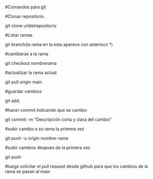 #Comandos para git

#Clonar repositorio

git clone urldelrepositorio

#Listar ramas

git branch(la rama en la esta aparece con asterisco *)

#cambiarse a la rama 

git checkout nombrerama

#actualizar la rama actual

git pull origin main


#guardar cambios

git add.

#hacer commit indicando que se cambio

git commit -m "Descripción corta y clara del cambio"


#subir cambio a su rama la primera vez

git push -u origin nombre-rama

#subir cambios despues de la primera vez

git push

#luego solicitar el pull request desde github para que los cambios de la rama se pasen al main
